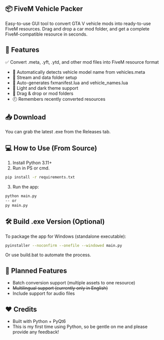 ## 📦 FiveM Vehicle Packer

Easy-to-use GUI tool to convert GTA V vehicle mods into ready-to-use FiveM resources.
Drag and drop a car mod folder, and get a complete FiveM-compatible resource in seconds.

## 🚀 Features
✅ Convert .meta, .yft, .ytd, and other mod files into FiveM resource format
- 🧠 Automatically detects vehicle model name from vehicles.meta
- 🧼 Stream and data folder setup
- 📝 Auto-generates fxmanifest.lua and vehicle_names.lua
- 🎨 Light and dark theme support
- 📂 Drag & drop or mod folders
- 🕘 Remembers recently converted resources

## 📥 Download
You can grab the latest .exe from the Releases tab.

## 💻 How to Use (From Source)
1. Install Python 3.11+
2. Run in PS or cmd.
```bash
pip install -r requirements.txt
```
3. Run the app:
```bash
python main.py
-- or
py main.py
```
## 🛠 Build .exe Version (Optional)
To package the app for Windows (standalone executable):
```bash
pyinstaller --noconfirm --onefile --windowed main.py
```
Or use build.bat to automate the process.

## 🧰 Planned Features
- Batch conversion support (multiple assets to one resource)
- ~~Multilingual support (currently only in English)~~
- Include support for audio files

## ❤️ Credits
- Built with Python + PyQt6
- This is my first time using Python, so be gentle on me and please provide any feedback!
